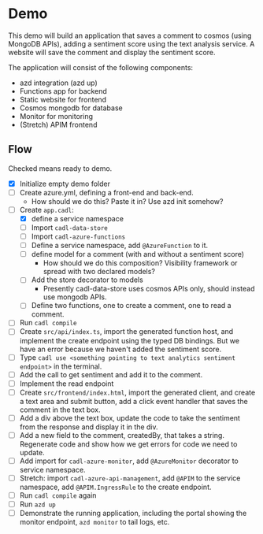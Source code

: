 # Demo

This demo will build an application that saves a comment to cosmos (using MongoDB APIs), adding a sentiment score using the text analysis service. A website will save the comment and display the sentiment score.

The application will consist of the following components:

* azd integration (azd up)
* Functions app for backend
* Static website for frontend
* Cosmos mongodb for database
* Monitor for monitoring
* (Stretch) APIM frontend

## Flow

Checked means ready to demo.

* [x] Initialize empty demo folder
* [ ] Create azure.yml, defining a front-end and back-end.
  * How should we do this? Paste it in? Use azd init somehow?
* [ ] Create `app.cadl`:
  * [x] define a service namespace
  * [ ] Import `cadl-data-store`
  * [ ] Import `cadl-azure-functions`
  * [ ] Define a service namespace, add `@AzureFunction` to it.
  * [ ] define model for a comment (with and without a sentiment score)
    * How should we do this composition? Visibility framework or spread with two declared models?
  * [ ] Add the store decorator to models
    * Presently cadl-data-store uses cosmos APIs only, should instead use mongodb APIs.
  * [ ] Define two functions, one to create a comment, one to read a comment.
* [ ] Run `cadl compile`
* [ ] Create `src/api/index.ts`, import the generated function host, and implement the create endpoint using the typed DB bindings. But we have an error because we haven't added the sentiment score.
* [ ] Type `cadl use <something pointing to text analytics sentiment endpoint>` in the terminal.
* [ ] Add the call to get sentiment and add it to the comment.
* [ ] Implement the read endpoint
* [ ] Create `src/frontend/index.html`, import the generated client, and create a text area and submit button, add a click event handler that saves the comment in the text box.
* [ ] Add a div above the text box, update the code to take the sentiment from the response and display it in the div.
* [ ] Add a new field to the comment, createdBy, that takes a string. Regenerate code and show how we get errors for code we need to update.
* [ ] Add import for `cadl-azure-monitor`, add `@AzureMonitor` decorator to service namespace.
* [ ] Stretch: import `cadl-azure-api-management`, add `@APIM` to the service namespace, add `@APIM.IngressRule` to the create endpoint.
* [ ] Run `cadl compile` again
* [ ] Run `azd up`
* [ ] Demonstrate the running application, including the portal showing the monitor endpoint, `azd monitor` to tail logs, etc.